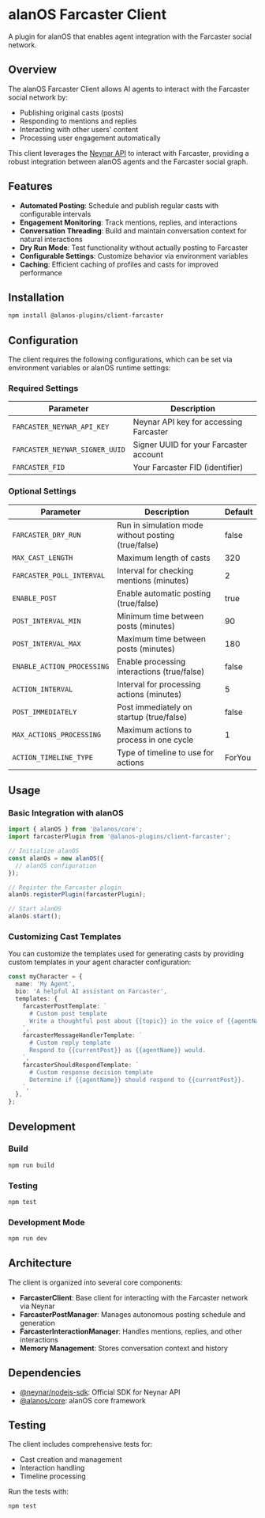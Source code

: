 # alanOS Farcaster Client

A plugin for alanOS that enables agent integration with the Farcaster social network.

## Overview

The alanOS Farcaster Client allows AI agents to interact with the Farcaster social network by:

- Publishing original casts (posts)
- Responding to mentions and replies
- Interacting with other users' content
- Processing user engagement automatically

This client leverages the [Neynar API](https://neynar.com) to interact with Farcaster, providing a robust integration between alanOS agents and the Farcaster social graph.

## Features

- **Automated Posting**: Schedule and publish regular casts with configurable intervals
- **Engagement Monitoring**: Track mentions, replies, and interactions
- **Conversation Threading**: Build and maintain conversation context for natural interactions
- **Dry Run Mode**: Test functionality without actually posting to Farcaster
- **Configurable Settings**: Customize behavior via environment variables
- **Caching**: Efficient caching of profiles and casts for improved performance

## Installation

```bash
npm install @alanos-plugins/client-farcaster
```

## Configuration

The client requires the following configurations, which can be set via environment variables or alanOS runtime settings:

### Required Settings

| Parameter                      | Description                            |
| ------------------------------ | -------------------------------------- |
| `FARCASTER_NEYNAR_API_KEY`     | Neynar API key for accessing Farcaster |
| `FARCASTER_NEYNAR_SIGNER_UUID` | Signer UUID for your Farcaster account |
| `FARCASTER_FID`                | Your Farcaster FID (identifier)        |

### Optional Settings

| Parameter                  | Description                                         | Default |
| -------------------------- | --------------------------------------------------- | ------- |
| `FARCASTER_DRY_RUN`        | Run in simulation mode without posting (true/false) | false   |
| `MAX_CAST_LENGTH`          | Maximum length of casts                             | 320     |
| `FARCASTER_POLL_INTERVAL`  | Interval for checking mentions (minutes)            | 2       |
| `ENABLE_POST`              | Enable automatic posting (true/false)               | true    |
| `POST_INTERVAL_MIN`        | Minimum time between posts (minutes)                | 90      |
| `POST_INTERVAL_MAX`        | Maximum time between posts (minutes)                | 180     |
| `ENABLE_ACTION_PROCESSING` | Enable processing interactions (true/false)         | false   |
| `ACTION_INTERVAL`          | Interval for processing actions (minutes)           | 5       |
| `POST_IMMEDIATELY`         | Post immediately on startup (true/false)            | false   |
| `MAX_ACTIONS_PROCESSING`   | Maximum actions to process in one cycle             | 1       |
| `ACTION_TIMELINE_TYPE`     | Type of timeline to use for actions                 | ForYou  |

## Usage

### Basic Integration with alanOS

```typescript
import { alanOS } from '@alanos/core';
import farcasterPlugin from '@alanos-plugins/client-farcaster';

// Initialize alanOS
const alanOs = new alanOS({
  // alanOS configuration
});

// Register the Farcaster plugin
alanOs.registerPlugin(farcasterPlugin);

// Start alanOS
alanOs.start();
```

### Customizing Cast Templates

You can customize the templates used for generating casts by providing custom templates in your agent character configuration:

```typescript
const myCharacter = {
  name: 'My Agent',
  bio: 'A helpful AI assistant on Farcaster',
  templates: {
    farcasterPostTemplate: `
      # Custom post template
      Write a thoughtful post about {{topic}} in the voice of {{agentName}}.
    `,
    farcasterMessageHandlerTemplate: `
      # Custom reply template
      Respond to {{currentPost}} as {{agentName}} would.
    `,
    farcasterShouldRespondTemplate: `
      # Custom response decision template
      Determine if {{agentName}} should respond to {{currentPost}}.
    `,
  },
};
```

## Development

### Build

```bash
npm run build
```

### Testing

```bash
npm test
```

### Development Mode

```bash
npm run dev
```

## Architecture

The client is organized into several core components:

- **FarcasterClient**: Base client for interacting with the Farcaster network via Neynar
- **FarcasterPostManager**: Manages autonomous posting schedule and generation
- **FarcasterInteractionManager**: Handles mentions, replies, and other interactions
- **Memory Management**: Stores conversation context and history

## Dependencies

- [@neynar/nodejs-sdk](https://www.npmjs.com/package/@neynar/nodejs-sdk): Official SDK for Neynar API
- [@alanos/core](https://www.npmjs.com/package/@alanos/core): alanOS core framework

## Testing

The client includes comprehensive tests for:

- Cast creation and management
- Interaction handling
- Timeline processing

Run the tests with:

```bash
npm test
```

